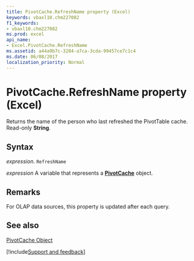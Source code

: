 ```yaml
---
title: PivotCache.RefreshName property (Excel)
keywords: vbaxl10.chm227082
f1_keywords:
- vbaxl10.chm227082
ms.prod: excel
api_name:
- Excel.PivotCache.RefreshName
ms.assetid: a44a9b7c-3284-a7ca-3cda-99457ce7c1c4
ms.date: 06/08/2017
localization_priority: Normal
---
```



# PivotCache.RefreshName property (Excel)

Returns the name of the person who last refreshed the PivotTable cache. Read-only  **String**.


## Syntax

_expression_. `RefreshName`

_expression_ A variable that represents a **[PivotCache](Excel.PivotCache.md)** object.


## Remarks

For OLAP data sources, this property is updated after each query.


## See also


[PivotCache Object](Excel.PivotCache.md)

[!include[Support and feedback](~/includes/feedback-boilerplate.md)]